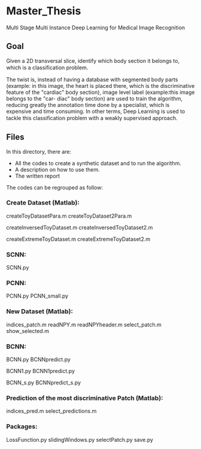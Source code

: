# Master_Thesis
Multi Stage Multi Instance Deep Learning for Medical Image Recognition

## Goal
Given a 2D transversal slice, identify which body section it belongs to, which is a
classiﬁcation problem.

The twist is, instead of having a database with segmented body parts (example:
in this image, the heart is placed there, which is the discriminative feature of the
"cardiac" body section), image level label (example:this image belongs to the "car-
diac" body section) are used to train the algorithm, reducing greatly the annotation
time done by a specialist, which is expensive and time consuming. In other terms,
Deep Learning is used to tackle this classiﬁcation problem with a weakly supervised
approach.

## Files
In this directory, there are:
- All the codes to create a synthetic dataset and to run the algorithm.
- A description on how to use them.
- The written report

The codes can be regrouped as follow:

### Create Dataset (Matlab):
createToyDatasetPara.m
createToyDataset2Para.m

createInversedToyDataset.m
createInversedToyDataset2.m

createExtremeToyDataset.m
createExtremeToyDataset2.m


### SCNN:
SCNN.py


### PCNN:
PCNN.py
PCNN_small.py

### New Dataset (Matlab):
indices_patch.m
readNPY.m
readNPYheader.m
select_patch.m
show_selected.m

### BCNN:
BCNN.py
BCNNpredict.py

BCNN1.py
BCNN1predict.py

BCNN_s.py
BCNNpredict_s.py

### Prediction of the most discriminative Patch (Matlab):
indices_pred.m
select_predictions.m

### Packages:
LossFunction.py
slidingWindows.py
selectPatch.py
save.py
